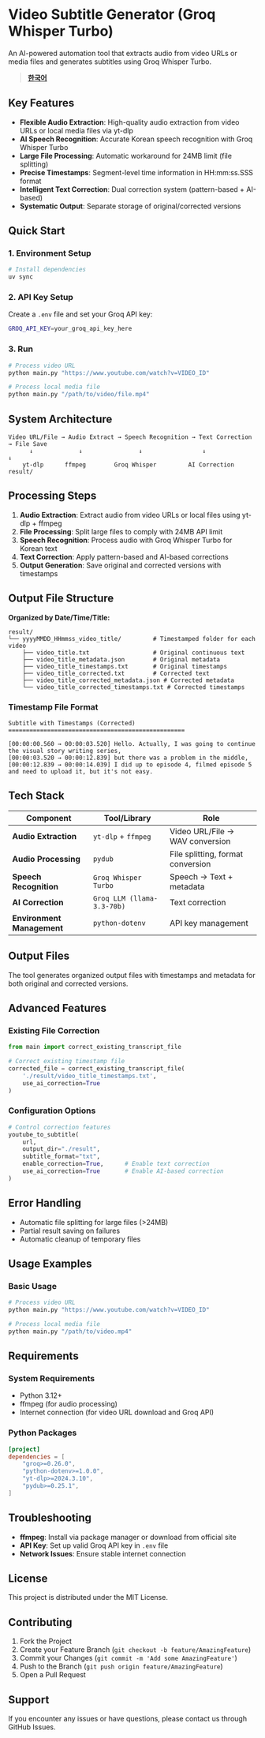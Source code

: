 # Video Subtitle Generator (Groq Whisper Turbo)

An AI-powered automation tool that extracts audio from video URLs or media files and generates subtitles using Groq Whisper Turbo.

> **[한국어](README_ko.md)**

## Key Features

- **Flexible Audio Extraction**: High-quality audio extraction from video URLs or local media files via yt-dlp
- **AI Speech Recognition**: Accurate Korean speech recognition with Groq Whisper Turbo
- **Large File Processing**: Automatic workaround for 24MB limit (file splitting)
- **Precise Timestamps**: Segment-level time information in HH:mm:ss.SSS format
- **Intelligent Text Correction**: Dual correction system (pattern-based + AI-based)
- **Systematic Output**: Separate storage of original/corrected versions

## Quick Start

### 1. Environment Setup

```bash
# Install dependencies
uv sync
```

### 2. API Key Setup

Create a `.env` file and set your Groq API key:

```bash
GROQ_API_KEY=your_groq_api_key_here
```

### 3. Run

```bash
# Process video URL
python main.py "https://www.youtube.com/watch?v=VIDEO_ID"

# Process local media file
python main.py "/path/to/video/file.mp4"
```

## System Architecture

```
Video URL/File → Audio Extract → Speech Recognition → Text Correction → File Save
      ↓             ↓                ↓                 ↓              ↓
    yt-dlp      ffmpeg        Groq Whisper         AI Correction   result/
```

## Processing Steps

1. **Audio Extraction**: Extract audio from video URLs or local files using yt-dlp + ffmpeg
2. **File Processing**: Split large files to comply with 24MB API limit
3. **Speech Recognition**: Process audio with Groq Whisper Turbo for Korean text
4. **Text Correction**: Apply pattern-based and AI-based corrections
5. **Output Generation**: Save original and corrected versions with timestamps

## Output File Structure

**Organized by Date/Time/Title:**
```
result/
└── yyyyMMDD_HHmmss_video_title/         # Timestamped folder for each video
    ├── video_title.txt                  # Original continuous text
    ├── video_title_metadata.json        # Original metadata
    ├── video_title_timestamps.txt       # Original timestamps
    ├── video_title_corrected.txt        # Corrected text
    ├── video_title_corrected_metadata.json # Corrected metadata
    └── video_title_corrected_timestamps.txt # Corrected timestamps
```

### Timestamp File Format
```
Subtitle with Timestamps (Corrected)
==================================================

[00:00:00.560 → 00:00:03.520] Hello. Actually, I was going to continue the visual story writing series,
[00:00:03.520 → 00:00:12.839] but there was a problem in the middle,
[00:00:12.839 → 00:00:14.039] I did up to episode 4, filmed episode 5 and need to upload it, but it's not easy.
```

## Tech Stack

|  Component | Tool/Library | Role |
|-----------|--------------|------|
| **Audio Extraction** | `yt-dlp` + `ffmpeg` | Video URL/File → WAV conversion |
| **Audio Processing** | `pydub` | File splitting, format conversion |
| **Speech Recognition** | `Groq Whisper Turbo` | Speech → Text + metadata |
| **AI Correction** | `Groq LLM (llama-3.3-70b)` | Text correction |
| **Environment Management** | `python-dotenv` | API key management |

## Output Files

The tool generates organized output files with timestamps and metadata for both original and corrected versions.

## Advanced Features

### Existing File Correction
```python
from main import correct_existing_transcript_file

# Correct existing timestamp file
corrected_file = correct_existing_transcript_file(
    './result/video_title_timestamps.txt',
    use_ai_correction=True
)
```

### Configuration Options
```python
# Control correction features
youtube_to_subtitle(
    url,
    output_dir="./result",
    subtitle_format="txt",
    enable_correction=True,      # Enable text correction
    use_ai_correction=True       # Enable AI-based correction
)
```

## Error Handling

- Automatic file splitting for large files (>24MB)
- Partial result saving on failures
- Automatic cleanup of temporary files

## Usage Examples

### Basic Usage
```bash
# Process video URL
python main.py "https://www.youtube.com/watch?v=VIDEO_ID"

# Process local media file
python main.py "/path/to/video.mp4"
```


## Requirements

### System Requirements
- Python 3.12+
- ffmpeg (for audio processing)
- Internet connection (for video URL download and Groq API)

### Python Packages
```toml
[project]
dependencies = [
    "groq>=0.26.0",
    "python-dotenv>=1.0.0",
    "yt-dlp>=2024.3.10",
    "pydub>=0.25.1",
]
```

## Troubleshooting

- **ffmpeg**: Install via package manager or download from official site
- **API Key**: Set up valid Groq API key in `.env` file
- **Network Issues**: Ensure stable internet connection

## License

This project is distributed under the MIT License.

## Contributing

1. Fork the Project
2. Create your Feature Branch (`git checkout -b feature/AmazingFeature`)
3. Commit your Changes (`git commit -m 'Add some AmazingFeature'`)
4. Push to the Branch (`git push origin feature/AmazingFeature`)
5. Open a Pull Request

## Support

If you encounter any issues or have questions, please contact us through GitHub Issues.
